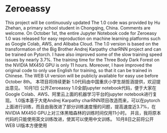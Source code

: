 # Zeroeassy
This project will be continuously updated
The 1.0 code was provided by Hu Zhehan, a primary school student in Chongqing, China. Comments are welcome.
On October 1st, the entire Jupyter Notebook code for Zeroeasy 1.0 was released for easy reproduction on machine learning platforms such as Google Colab, AWS, and Alibaba Cloud.
The 1.0 version is based on the transformation of the Big Brother Andrej Karpathy charRNN project and can be trained on Pytorch. I have also improved some of the slow training speed issues by nearly 3.7%. The training time for the Three Body Dark Forest on the NVIDIA MX450 GPU is only 11 hours.
Moreover, I have improved the original code to only use English for training, so that it can be trained in Chinese.
The WEB UI version will be publicly available for easy use before October 8th。
本项目将持续更新
1.0代码由中国重庆小学生胡哲涵提供，欢迎提出意见。
10月1日 公开Zeroeassy 1.0全部jupyter notebook代码，便于大家在Google Colab、AWS、阿里云上面的机器学习平台的jupyter notebook进行复现。
1.0版本基于大佬Andrej Karpathy charRNN项目改造而来，可以在pytorch上面进行训练，而且由我改进了部分训练速度慢的问题，提高速度近3.7%，在NVIDIA MX450 GPU上对三体黑暗森林的训练时间仅用11小时。
并且，我将原本代码的只能使用英文训练改进，使其可以使用中文训练。
10月8日之前将公开WEB UI版本方便使用
